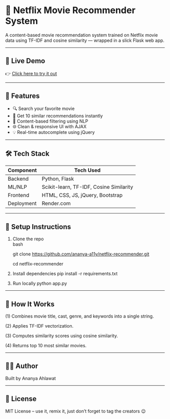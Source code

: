 # 🍿 Netflix Movie Recommender System

A content-based movie recommendation system trained on Netflix movie data using TF-IDF and cosine similarity — wrapped in a slick Flask web app.

---

## 🚀 Live Demo

👉 [Click here to try it out](https://netflix-recommender-pnp0.onrender.com)

---

## 🎯 Features

- 🔍 Search your favorite movie
- 🤖 Get 10 similar recommendations instantly
- 🧠 Content-based filtering using NLP
- 🌐 Clean & responsive UI with AJAX
- 💡 Real-time autocomplete using jQuery

---

## 🛠️ Tech Stack

| Component       | Tech Used                        |
|----------------|----------------------------------|
| Backend         | Python, Flask                    |
| ML/NLP          | Scikit-learn, TF-IDF, Cosine Similarity |
| Frontend        | HTML, CSS, JS, jQuery, Bootstrap |
| Deployment      | Render.com                       |

---


## 🔧 Setup Instructions

1. Clone the repo  
   bash

   git clone https://github.com/ananya-a11y/netflix-recommender.git

   cd netflix-recommender
  
3. Install dependencies
   pip install -r requirements.txt
4. Run locally
   python app.py

---

## 🧠 How It Works

(1) Combines movie title, cast, genre, and keywords into a single string.

(2) Applies TF-IDF vectorization.

(3) Computes similarity scores using cosine similarity.

(4) Returns top 10 most similar movies.

---

## 👨‍💻 Author
Built by Ananya Ahlawat

---

## 🧿 License
MIT License – use it, remix it, just don’t forget to tag the creators 😉
